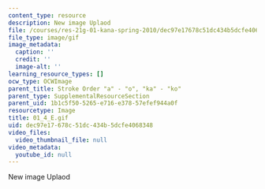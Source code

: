 ```yaml
---
content_type: resource
description: New image Uplaod
file: /courses/res-21g-01-kana-spring-2010/dec97e17678c51dc434b5dcfe4068348_01_4_E.gif
file_type: image/gif
image_metadata:
  caption: ''
  credit: ''
  image-alt: ''
learning_resource_types: []
ocw_type: OCWImage
parent_title: Stroke Order "a" - "o", "ka" - "ko"
parent_type: SupplementalResourceSection
parent_uid: 1b1c5f50-5265-e716-e378-57efef944a0f
resourcetype: Image
title: 01_4_E.gif
uid: dec97e17-678c-51dc-434b-5dcfe4068348
video_files:
  video_thumbnail_file: null
video_metadata:
  youtube_id: null
---
```

New image Uplaod

